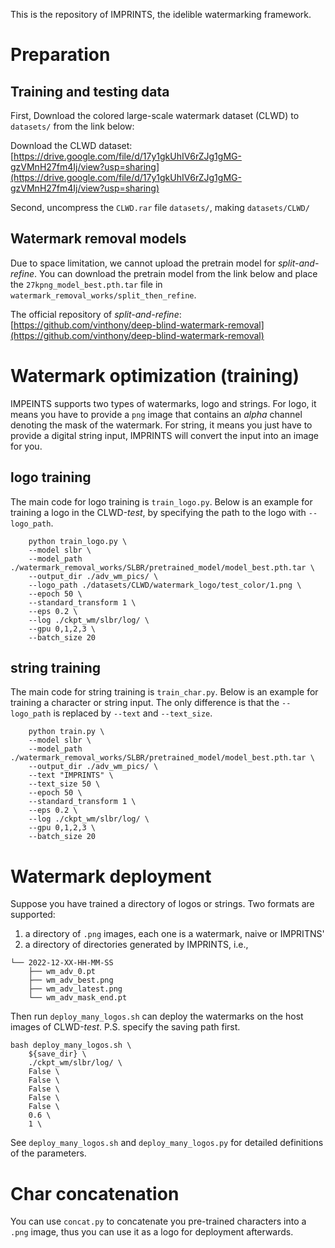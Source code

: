 This is the repository of IMPRINTS, the idelible watermarking framework.

# Preparation

## Training and testing data

First, Download the colored large-scale watermark dataset (CLWD) to `datasets/` from the link below:

Download the CLWD dataset: [https://drive.google.com/file/d/17y1gkUhIV6rZJg1gMG-gzVMnH27fm4Ij/view?usp=sharing](https://drive.google.com/file/d/17y1gkUhIV6rZJg1gMG-gzVMnH27fm4Ij/view?usp=sharing)

Second, uncompress the `CLWD.rar` file `datasets/`, making `datasets/CLWD/`

## Watermark removal models

Due to space limitation, we cannot upload the pretrain model for *split-and-refine*. You can download the pretrain model from the link below and place the `27kpng_model_best.pth.tar` file in `watermark_removal_works/split_then_refine`.

The official repository of *split-and-refine*: [https://github.com/vinthony/deep-blind-watermark-removal](https://github.com/vinthony/deep-blind-watermark-removal)


# Watermark optimization (training)

IMPEINTS supports two types of watermarks, logo and strings. For logo, it means you have to provide a `png` image that contains an *alpha* channel denoting the mask of the watermark. For string, it means you just have to provide a digital string input, IMPRINTS will convert the input into an image for you.

## logo training

The main code for logo training is `train_logo.py`. Below is an example for training a logo in the CLWD-*test*, by specifying the path to the logo with `--logo_path`.

```shell
    python train_logo.py \
    --model slbr \
    --model_path ./watermark_removal_works/SLBR/pretrained_model/model_best.pth.tar \
    --output_dir ./adv_wm_pics/ \
    --logo_path ./datasets/CLWD/watermark_logo/test_color/1.png \
    --epoch 50 \
    --standard_transform 1 \
    --eps 0.2 \
    --log ./ckpt_wm/slbr/log/ \
    --gpu 0,1,2,3 \
    --batch_size 20
```

## string training

The main code for string training is `train_char.py`. Below is an example for training a character or string input. The only difference is that the `--logo_path` is replaced by `--text` and `--text_size`.

```shell
    python train.py \
    --model slbr \
    --model_path ./watermark_removal_works/SLBR/pretrained_model/model_best.pth.tar \
    --output_dir ./adv_wm_pics/ \
    --text "IMPRINTS" \
    --text_size 50 \
    --epoch 50 \
    --standard_transform 1 \
    --eps 0.2 \
    --log ./ckpt_wm/slbr/log/ \
    --gpu 0,1,2,3 \
    --batch_size 20
```

# Watermark deployment

Suppose you have trained a directory of logos or strings. Two formats are supported:

1. a directory of `.png` images, each one is a watermark, naive or IMPRITNS'
2. a directory of directories generated by IMPRINTS, i.e.,

```shell
└── 2022-12-XX-HH-MM-SS
    ├── wm_adv_0.pt
    ├── wm_adv_best.png
    ├── wm_adv_latest.png
    └── wm_adv_mask_end.pt
```

Then run `deploy_many_logos.sh` can deploy the watermarks on the host images of CLWD-*test*. P.S. specify the saving path first.

```shell
bash deploy_many_logos.sh \
    ${save_dir} \
    ./ckpt_wm/slbr/log/ \
    False \
    False \
    False \
    False \
    False \
    0.6 \
    1 \
```

See `deploy_many_logos.sh` and `deploy_many_logos.py` for detailed definitions of the parameters.

# Char concatenation

You can use `concat.py` to concatenate you pre-trained characters into a `.png` image, thus you can use it as a logo for deployment afterwards.
